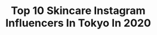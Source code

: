 ---
title: Top 10 Skincare Instagram Influencers In Tokyo In 2020
description: >-
  Find top skincare Instagram influencers in Tokyo in 2020. Most popular hashtags: #skincare #coordinate #instagood #instalike.
platform: Instagram
profiles:
  - username: "risa_tokyo_"
    fullname: >-
      Risato
    location: "Japan"
    followers: 7270
    engagement: 985
    commentsToLikes: 0.007818
    id: ck1375pnu9x1w0i19wv6bf9d5
    verified: false
    hashtags: "#lobor, #bikini, #khosamui, #cafe"
  - username: "sh10110"
    fullname: >-
      SHIORI
    location: "Japan"
    followers: 5541
    engagement: 527
    commentsToLikes: 0.040100
    id: ck5hibzplcq0d0i11spzr2i9e
    verified: false
    hashtags: "#tokyocafe, #20ss, #teatime, #dior"
  - username: "mayuko958"
    fullname: >-
      MAYUKO
    location: "Japan"
    followers: 6272
    engagement: 356
    commentsToLikes: 0.014202
    id: ck8t1oxvlwhlc0j78oetx097o
    verified: false
    hashtags: "#girls, #matcha, #travel, #bathtime"
  - username: "sen.jp____"
    fullname: >-
      ⌇ 𝗰𝗵𝗶𝗻𝗮𝘁𝘀𝘂 🎠 ⌇
    location: "Japan"
    followers: 62759
    engagement: 478
    commentsToLikes: 0.001631
    id: ck9wegvwtk7rc0j785a4skus5
    verified: false
    hashtags: "#nailart, #ajew, #printemps, #applewatch"
  - username: "marcy_yu"
    fullname: >-
      Adventure | Luxury | Travel
    location: "Japan"
    followers: 112483
    engagement: 174
    commentsToLikes: 0.070080
    id: ck5c6g7oy5dfv0i11qcn48lqh
    verified: false
    hashtags: "#riad, #travelmemories, #marruecos, #roadtrip"
  - username: "runasuzuki"
    fullname: >-
      🌜L U N A🌛
    location: "Japan"
    followers: 8824
    engagement: 994
    commentsToLikes: 0.048820
    id: ck5cfisa8n1lu0i118wcdzmt1
    verified: false
    hashtags: "#cousins, #chubz, #tb, #skincare"
  - username: "1219asuka"
    fullname: >-
      𝐀𝐬𝐮𝐤𝐚 𝐒𝐞𝐫𝐢𝐳𝐚𝐰𝐚／芹澤明日香
    location: "Japan"
    followers: 51212
    engagement: 310
    commentsToLikes: 0.042200
    id: ck8tb4jiau8ob0j78s8fys0lq
    verified: false
    hashtags: "#madeinjapan, #sneakers, #samu, #1piu1uguale3"
  - username: "cchan_fee4"
    fullname: >-
      ひよん♡희영
    location: "Japan"
    followers: 253120
    engagement: 673
    commentsToLikes: 0.006536
    id: ck14il019fxo00i19oqyejl91
    verified: true
    hashtags: "#instalive, #cordinate, #pr, #louangetokyo"
  - username: "punsumi"
    fullname: >-
      KASUMI
    location: "Japan"
    followers: 9644
    engagement: 747
    commentsToLikes: 0.032108
    id: ck6tlis9d62pp0j71qb0mnfmm
    verified: false
    hashtags: "#repost, #journaldelauramercier, #frenchbeauty, #beauty"
  - username: "sadamomodayo"
    fullname: >-
      佐達ももこ Momoko Sadachi
    location: "Japan"
    followers: 20464
    engagement: 373
    commentsToLikes: 0.030676
    id: ck5hiboi1coa10i11805fkylq
    verified: false
    hashtags: "#cnplaboratory, #fcmm, #morugi, #snow"
---